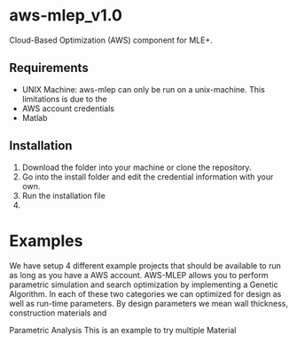 aws-mlep_v1.0
=============

Cloud-Based Optimization (AWS) component for MLE+.

Requirements
------------
* UNIX Machine: aws-mlep can only be run on a unix-machine. This limitations is due to the 
* AWS account credentials 
* Matlab  

Installation
------------
1. Download the folder into your machine or clone the repository. 
2. Go into the install folder and edit the credential information with your own. 
3. Run the installation file 
4. 


Examples
========
We have setup 4 different example projects that should be available to run as long as you have a AWS account. AWS-MLEP allows you to perform parametric simulation and search optimization by implementing a Genetic Algorithm. In each of these two categories we can optimized for design as well as run-time parameters. By design parameters we mean wall thickness, construction materials and  
 

Parametric Analysis
This is an example to try multiple Material


